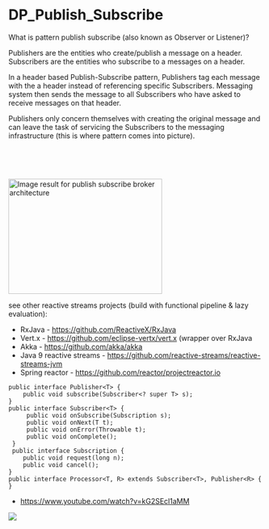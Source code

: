 # DP_Publish_Subscribe
What is pattern publish subscribe (also known as Observer or Listener)?

Publishers  are the entities who create/publish a message on a header. 
Subscribers are the entities who subscribe  to a messages on a header.


In a header based Publish-Subscribe pattern, Publishers tag each message with the a header instead of referencing specific Subscribers. 
Messaging system then sends the message to all Subscribers who have asked to receive messages on that header.

Publishers only concern themselves with creating the original message and can leave the task of servicing the Subscribers to the messaging infrastructure (this is where pattern comes into picture).

<img class="irc_mi" src="https://image.slidesharecdn.com/broker2-100713053847-phpapp02/95/towards-improved-data-dissemination-of-publishsubscribe-systems-6-728.jpg?cb=1278999567" alt="Image result for publish subscribe broker architecture" onload="typeof google==='object'&amp;&amp;google.aft&amp;&amp;google.aft(this)" width="304" height="228" style="margin-top: 63px;">

see other reactive streams projects (build with functional pipeline & lazy evaluation):
- RxJava - https://github.com/ReactiveX/RxJava
- Vert.x - https://github.com/eclipse-vertx/vert.x (wrapper over RxJava
- Akka - https://github.com/akka/akka
- Java 9 reactive streams - https://github.com/reactive-streams/reactive-streams-jvm
- Spring reactor - https://github.com/reactor/projectreactor.io
```
public interface Publisher<T> {
    public void subscribe(Subscriber<? super T> s);
}
public interface Subscriber<T> {
     public void onSubscribe(Subscription s);
     public void onNext(T t);
     public void onError(Throwable t);
     public void onComplete();
 }
 public interface Subscription {
    public void request(long n);
    public void cancel();
}
public interface Processor<T, R> extends Subscriber<T>, Publisher<R> {
}
```

- https://www.youtube.com/watch?v=kG2SEcl1aMM

<img src="javaStream_Vs_ReactiveStream.png">


